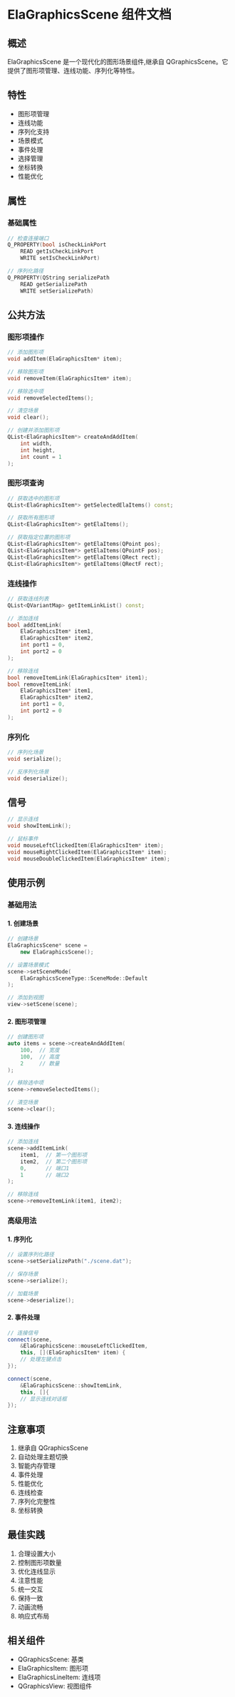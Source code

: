 # ElaGraphicsScene 组件文档

## 概述
ElaGraphicsScene 是一个现代化的图形场景组件,继承自 QGraphicsScene。它提供了图形项管理、连线功能、序列化等特性。

## 特性
- 图形项管理
- 连线功能
- 序列化支持
- 场景模式
- 事件处理
- 选择管理
- 坐标转换
- 性能优化

## 属性

### 基础属性
```cpp
// 检查连接端口
Q_PROPERTY(bool isCheckLinkPort 
    READ getIsCheckLinkPort 
    WRITE setIsCheckLinkPort)

// 序列化路径
Q_PROPERTY(QString serializePath 
    READ getSerializePath 
    WRITE setSerializePath)
```

## 公共方法

### 图形项操作
```cpp
// 添加图形项
void addItem(ElaGraphicsItem* item);

// 移除图形项
void removeItem(ElaGraphicsItem* item);

// 移除选中项
void removeSelectedItems();

// 清空场景
void clear();

// 创建并添加图形项
QList<ElaGraphicsItem*> createAndAddItem(
    int width, 
    int height, 
    int count = 1
);
```

### 图形项查询
```cpp
// 获取选中的图形项
QList<ElaGraphicsItem*> getSelectedElaItems() const;

// 获取所有图形项
QList<ElaGraphicsItem*> getElaItems();

// 获取指定位置的图形项
QList<ElaGraphicsItem*> getElaItems(QPoint pos);
QList<ElaGraphicsItem*> getElaItems(QPointF pos);
QList<ElaGraphicsItem*> getElaItems(QRect rect);
QList<ElaGraphicsItem*> getElaItems(QRectF rect);
```

### 连线操作
```cpp
// 获取连线列表
QList<QVariantMap> getItemLinkList() const;

// 添加连线
bool addItemLink(
    ElaGraphicsItem* item1,
    ElaGraphicsItem* item2,
    int port1 = 0,
    int port2 = 0
);

// 移除连线
bool removeItemLink(ElaGraphicsItem* item1);
bool removeItemLink(
    ElaGraphicsItem* item1,
    ElaGraphicsItem* item2,
    int port1 = 0,
    int port2 = 0
);
```

### 序列化
```cpp
// 序列化场景
void serialize();

// 反序列化场景
void deserialize();
```

## 信号
```cpp
// 显示连线
void showItemLink();

// 鼠标事件
void mouseLeftClickedItem(ElaGraphicsItem* item);
void mouseRightClickedItem(ElaGraphicsItem* item);
void mouseDoubleClickedItem(ElaGraphicsItem* item);
```

## 使用示例

### 基础用法

#### 1. 创建场景
```cpp
// 创建场景
ElaGraphicsScene* scene = 
    new ElaGraphicsScene();

// 设置场景模式
scene->setSceneMode(
    ElaGraphicsSceneType::SceneMode::Default
);

// 添加到视图
view->setScene(scene);
```

#### 2. 图形项管理
```cpp
// 创建图形项
auto items = scene->createAndAddItem(
    100,  // 宽度
    100,  // 高度
    2     // 数量
);

// 移除选中项
scene->removeSelectedItems();

// 清空场景
scene->clear();
```

#### 3. 连线操作
```cpp
// 添加连线
scene->addItemLink(
    item1,  // 第一个图形项
    item2,  // 第二个图形项
    0,      // 端口1
    1       // 端口2
);

// 移除连线
scene->removeItemLink(item1, item2);
```

### 高级用法

#### 1. 序列化
```cpp
// 设置序列化路径
scene->setSerializePath("./scene.dat");

// 保存场景
scene->serialize();

// 加载场景
scene->deserialize();
```

#### 2. 事件处理
```cpp
// 连接信号
connect(scene, 
    &ElaGraphicsScene::mouseLeftClickedItem,
    this, [](ElaGraphicsItem* item) {
    // 处理左键点击
});

connect(scene,
    &ElaGraphicsScene::showItemLink,
    this, []{
    // 显示连线对话框
});
```

## 注意事项
1. 继承自 QGraphicsScene
2. 自动处理主题切换
3. 智能内存管理
4. 事件处理
5. 性能优化
6. 连线检查
7. 序列化完整性
8. 坐标转换

## 最佳实践
1. 合理设置大小
2. 控制图形项数量
3. 优化连线显示
4. 注意性能
5. 统一交互
6. 保持一致
7. 动画流畅
8. 响应式布局

## 相关组件
- QGraphicsScene: 基类
- ElaGraphicsItem: 图形项
- ElaGraphicsLineItem: 连线项
- QGraphicsView: 视图组件
```